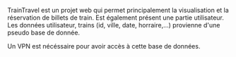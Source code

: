 TrainTravel est un projet web qui permet principalement la visualisation et la réservation de billets de train. 
Est également présent une partie utilisateur. Les données utilisateur, trains (id, ville, date, horraire,...) provienne d'une pseudo base de donnée.

Un VPN est nécéssaire pour avoir accès à cette base de données.
